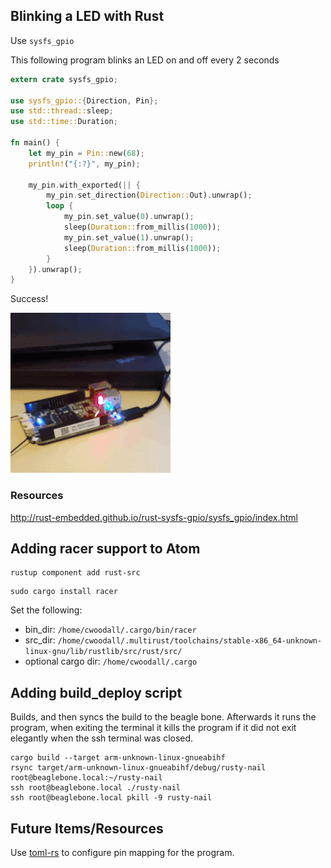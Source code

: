 ## Blinking a LED with Rust

Use `sysfs_gpio`

This following program blinks an LED on and off every 2 seconds

```rust
extern crate sysfs_gpio;

use sysfs_gpio::{Direction, Pin};
use std::thread::sleep;
use std::time::Duration;

fn main() {
    let my_pin = Pin::new(68);
    println!("{:?}", my_pin);

    my_pin.with_exported(|| {
        my_pin.set_direction(Direction::Out).unwrap();
        loop {
            my_pin.set_value(0).unwrap();
            sleep(Duration::from_millis(1000));
            my_pin.set_value(1).unwrap();
            sleep(Duration::from_millis(1000));
        }
    }).unwrap();
}
```

Success!

![Blinking an LED in Rust](../assets/images/test-rust-led-blink.gif)


### Resources

http://rust-embedded.github.io/rust-sysfs-gpio/sysfs_gpio/index.html


## Adding racer support to Atom
```
rustup component add rust-src
```

```
sudo cargo install racer
```

Set the following:

- bin_dir: `/home/cwoodall/.cargo/bin/racer`
- src_dir: `/home/cwoodall/.multirust/toolchains/stable-x86_64-unknown-linux-gnu/lib/rustlib/src/rust/src/`
- optional cargo dir: `/home/cwoodall/.cargo`

## Adding build_deploy script

Builds, and then syncs the build to the beagle bone. Afterwards it runs the program, when exiting the terminal it kills the program if it did not exit elegantly when the ssh terminal was closed.

```
cargo build --target arm-unknown-linux-gnueabihf
rsync target/arm-unknown-linux-gnueabihf/debug/rusty-nail root@beaglebone.local:~/rusty-nail
ssh root@beaglebone.local ./rusty-nail
ssh root@beaglebone.local pkill -9 rusty-nail
```

## Future Items/Resources

Use [toml-rs](https://github.com/alexcrichton/toml-rs) to configure pin mapping for the program.
